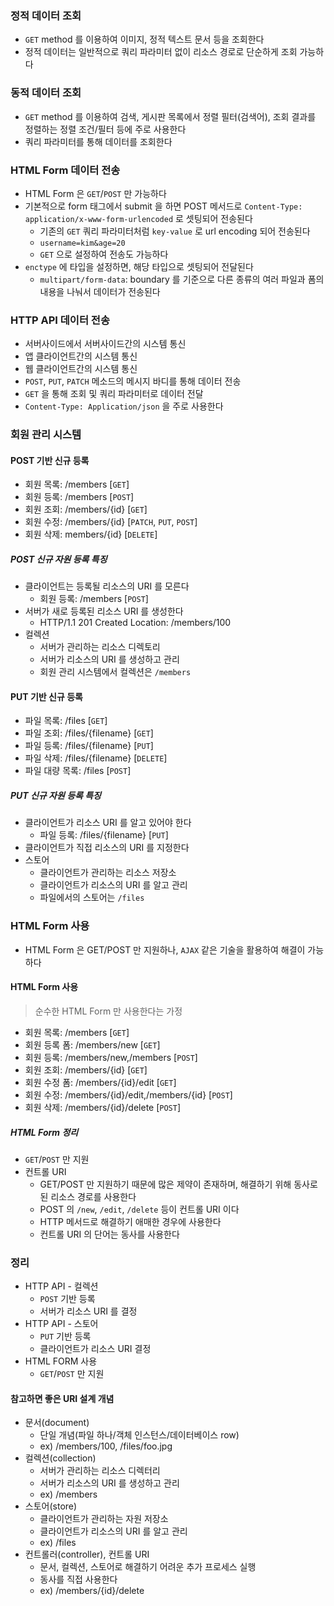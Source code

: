 ### 정적 데이터 조회

* `GET` method 를 이용하여 이미지, 정적 텍스트 문서 등을 조회한다
* 정적 데이터는 일반적으로 쿼리 파라미터 없이 리소스 경로로 단순하게 조회 가능하다

### 동적 데이터 조회

* `GET` method 를 이용하여 검색, 게시판 목록에서 정렬 필터(검색어), 조회 결과를 정렬하는 정렬 조건/필터 등에 주로 사용한다
* 쿼리 파라미터를 통해 데이터를 조회한다

### HTML Form 데이터 전송

* HTML Form 은 `GET`/`POST` 만 가능하다
* 기본적으로 form 태그에서 submit 을 하면 POST 메서드로 `Content-Type: application/x-www-form-urlencoded` 로 셋팅되어 전송된다
    * 기존의 `GET` 쿼리 파라미터처럼 `key-value` 로 url encoding 되어 전송된다
    * `username=kim&age=20`
    * `GET` 으로 설정하여 전송도 가능하다
* `enctype` 에 타입을 설정하면, 해당 타입으로 셋팅되어 전달된다
    * `multipart/form-data`: boundary 를 기준으로 다른 종류의 여러 파일과 폼의 내용을 나눠서 데이터가 전송된다

### HTTP API 데이터 전송

* 서버사이드에서 서버사이드간의 시스템 통신
* 앱 클라이언트간의 시스템 통신
* 웹 클라이언트간의 시스템 통신
* `POST`, `PUT`, `PATCH` 메소드의 메시지 바디를 통해 데이터 전송
* `GET` 을 통해 조회 및 쿼리 파라미터로 데이터 전달
* `Content-Type: Application/json` 을 주로 사용한다

### 회원 관리 시스템

#### POST 기반 신규 등록

* 회원 목록: /members [`GET`]
* 회원 등록: /members [`POST`]
* 회원 조회: /members/{id} [`GET`]
* 회원 수정: /members/{id} [`PATCH`, `PUT`, `POST`]
* 회원 삭제: members/{id} [`DELETE`]

##### POST 신규 자원 등록 특징

* 클라이언트는 등록될 리소스의 URI 를 모른다
    * 회원 등록: /members [`POST`]
* 서버가 새로 등록된 리소스 URI 를 생성한다
    * HTTP/1.1 201 Created Location: /members/100
* 컬렉션
    * 서버가 관리하는 리소스 디렉토리
    * 서버가 리소스의 URI 를 생성하고 관리
    * 회원 관리 시스템에서 컬렉션은 `/members`
  
#### PUT 기반 신규 등록

* 파일 목록: /files [`GET`]
* 파일 조회: /files/{filename} [`GET`]
* 파일 등록: /files/{filename} [`PUT`]
* 파일 삭제: /files/{filename} [`DELETE`]
* 파일 대량 목록: /files [`POST`]

##### PUT 신규 자원 등록 특징

* 클라이언트가 리소스 URI 를 알고 있어야 한다
    * 파일 등록: /files/{filename} [`PUT`]
* 클라이언트가 직접 리소스의 URI 를 지정한다
* 스토어
    * 클라이언트가 관리하는 리소스 저장소 
    * 클라이언트가 리소스의 URI 를 알고 관리
    * 파일에서의 스토어는 `/files`

### HTML Form 사용

* HTML Form 은 GET/POST 만 지원하나, `AJAX` 같은 기술을 활용하여 해결이 가능하다

#### HTML Form 사용

> 순수한 HTML Form 만 사용한다는 가정

* 회원 목록: /members [`GET`]
* 회원 등록 폼: /members/new [`GET`]
* 회원 등록: /members/new,/members [`POST`]
* 회원 조회: /members/{id} [`GET`]
* 회원 수정 폼: /members/{id}/edit [`GET`]
* 회원 수정: /members/{id}/edit,/members/{id} [`POST`]
* 회원 삭제: /members/{id}/delete [`POST`]

##### HTML Form 정리

* `GET`/`POST` 만 지원
* 컨트롤 URI
    * GET/POST 만 지원하기 때문에 많은 제약이 존재하며, 해결하기 위해 동사로 된 리소스 경로를 사용한다
    * POST 의 `/new`, `/edit`, `/delete` 등이 컨트롤 URI 이다
    * HTTP 메서드로 해결하기 애매한 경우에 사용한다
    * 컨트롤 URI 의 단어는 동사를 사용한다

### 정리

* HTTP API - 컬렉션
    * `POST` 기반 등록
    * 서버가 리소스 URI 를 결정
* HTTP API - 스토어
    * `PUT` 기반 등록
    * 클라이언트가 리소스 URI 결정
* HTML FORM 사용
    * `GET`/`POST` 만 지원

#### 참고하면 좋은 URI 설계 개념

* 문서(document)
    * 단일 개념(파일 하나/객체 인스턴스/데이터베이스 row)
    * ex) /members/100, /files/foo.jpg
* 컬렉션(collection)
    * 서버가 관리하는 리소스 디렉터리
    * 서버가 리소스의 URI 를 생성하고 관리
    * ex) /members
* 스토어(store)
    * 클라이언트가 관리하는 자원 저장소
    * 클라이언트가 리소스의 URI 를 알고 관리
    * ex) /files
* 컨트롤러(controller), 컨트롤 URI
    * 문서, 컬렉션, 스토어로 해결하기 어려운 추가 프로세스 실행
    * 동사를 직접 사용한다
    * ex) /members/{id}/delete